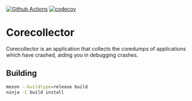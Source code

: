 [![Github Actions](https://github.com/Cogitri/corecollector/workflows/Run%20Unittests/badge.svg)](https://github.com/Cogitri/corecollector/actions)
[![codecov](https://codecov.io/gh/Cogitri/corecollector/branch/master/graph/badge.svg)](https://codecov.io/gh/Cogitri/corecollector)

# Corecollector

Corecollector is an application that collects the coredumps of applications which have crashed, aiding
you in debugging crashes.

## Building

```sh
meson --buildtype=release build
ninja -C build install
```
